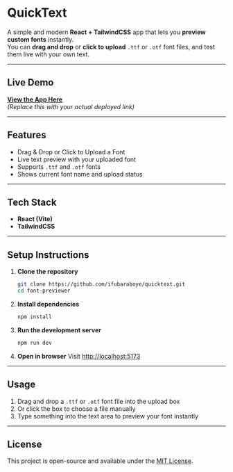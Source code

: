 #  QuickText

A simple and modern **React + TailwindCSS** app that lets you **preview custom fonts** instantly.  
You can **drag and drop** or **click to upload** `.ttf` or `.otf` font files, and test them live with your own text.

---

##  Live Demo
[**View the App Here**](https://your-link-here.com)  
_(Replace this with your actual deployed link)_

---

## Features
- Drag & Drop or Click to Upload a Font  
- Live text preview with your uploaded font  
- Supports `.ttf` and `.otf` fonts  
- Shows current font name and upload status  

---

## Tech Stack
- **React (Vite)**  
- **TailwindCSS**  

---

## Setup Instructions

1. **Clone the repository**
   ```bash
   git clone https://github.com/ifubaraboye/quicktext.git
   cd font-previewer
   ```

2. **Install dependencies**
   ```bash
   npm install
   ```

3. **Run the development server**
   ```bash
   npm run dev
   ```

4. **Open in browser**
   Visit [http://localhost:5173](http://localhost:5173)

---

## Usage
1. Drag and drop a `.ttf` or `.otf` font file into the upload box  
2. Or click the box to choose a file manually  
3. Type something into the text area to preview your font instantly  

---

## License
This project is open-source and available under the [MIT License](LICENSE).

